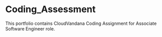 # Coding_Assessment
This portfolio contains CloudVandana Coding Assignment for Associate Software Engineer role.
